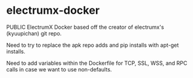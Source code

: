# electrumx-docker
PUBLIC ElectrumX Docker based off the creator of electrumx's (kyuupichan) git repo.

Need to try to replace the apk repo adds and pip installs with apt-get installs.

Need to add variables within the Dockerfile for TCP, SSL, WSS, and RPC calls in case we want to use non-defaults.
